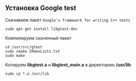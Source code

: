 ## Установка Google test
Скачиваем пакет `Google's framework for writing C++ tests`  
```
sudo apt-get install libgtest-dev
```

Компилируем скаченный пакет
```
cd /usr/src/gtest
sudo cmake CMakeLists.txt
sudo make
```

Копируем **libgtest.a** и **libgtest_main.a** в директорию **/usr/lib**
```
sudo cp *.a /usr/lib
```
